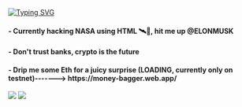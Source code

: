  <div>
 <a href="https://git.io/typing-svg"><img src="https://readme-typing-svg.herokuapp.com?font=BhuTuka+Expanded+One&size=28&duration=1000&pause=2000&color=FF1639&multiline=true&width=700&lines=Sup+guys%2C+Welcome!" alt="Typing SVG" /></a>
  
  <h4> - Currently hacking NASA using HTML 🛰🚀, hit me up @ELONMUSK</h4>

  <h4> - Don't trust banks, crypto is the future</h4>

  <h4> - Drip me some Eth for a juicy surprise (LOADING, currently only on testnet)-------> https://money-bagger.web.app/ </h4>
 </div>
  <div>
  
  <a href="https://instagram.com/leeh_rodriguez_" target="_blank"><img src="https://img.shields.io/badge/-Instagram-%23E4405F?style=for-the-badge&logo=instagram&logoColor=white" target="_blank"></a>
   <a href = "mailto:leandrotyr@gmail.com"><img src="https://img.shields.io/badge/-Gmail-%23333?style=for-the-badge&logo=gmail&logoColor=white" target="_blank"></a>
  </div>

 
